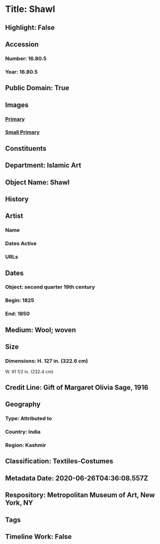 # Title: Shawl
## Highlight: False
## Accession
### Number: 16.80.5
### Year: 16.80.5
## Public Domain: True
## Images
### [Primary](https://images.metmuseum.org/CRDImages/is/original/34014.jpg)
### [Small Primary](https://images.metmuseum.org/CRDImages/is/web-large/34014.jpg)
## Constituents
## Department: Islamic Art
## Object Name: Shawl
## History
## Artist
### Name
### Dates Active
### URLs
## Dates
### Object: second quarter 19th century
### Begin: 1825
### End: 1850
## Medium: Wool; woven
## Size
### Dimensions: H. 127 in. (322.6 cm)
W. 91 1/2 in. (232.4 cm)
## Credit Line: Gift of Margaret Olivia Sage, 1916
## Geography
### Type: Attributed to
### Country: India
### Region: Kashmir
## Classification: Textiles-Costumes
## Metadata Date: 2020-06-26T04:36:08.557Z
## Respository: Metropolitan Museum of Art, New York, NY
## Tags
## Timeline Work: False